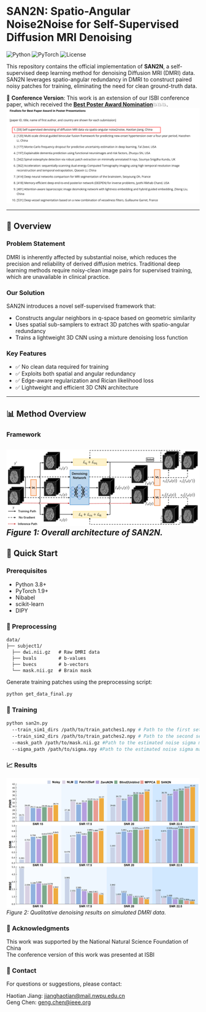 # SAN2N: Spatio-Angular Noise2Noise for Self-Supervised Diffusion MRI Denoising

![Python](https://img.shields.io/badge/Python-3.8%2B-blue)
![PyTorch](https://img.shields.io/badge/PyTorch-1.9%2B-orange)
![License](https://img.shields.io/badge/License-MIT-green)

This repository contains the official implementation of **SAN2N**, a self-supervised deep learning method for denoising Diffusion MRI (DMRI) data. SAN2N leverages spatio-angular redundancy in DMRI to construct paired noisy patches for training, eliminating the need for clean ground-truth data.

📌 **Conference Version**: This work is an extension of our ISBI conference paper, which received the **[Best Poster Award Nomination](https://biomedicalimaging.org/2024/best-paper-award-finalists-announced-2/)**💥💥💥.
![best](./figures/bestpaper.png)  

---

## 🧠 Overview

### Problem Statement
DMRI is inherently affected by substantial noise, which reduces the precision and reliability of derived diffusion metrics. Traditional deep learning methods require noisy-clean image pairs for supervised training, which are unavailable in clinical practice.

### Our Solution
SAN2N introduces a novel self-supervised framework that:
- Constructs angular neighbors in q-space based on geometric similarity
- Uses spatial sub-samplers to extract 3D patches with spatio-angular redundancy
- Trains a lightweight 3D CNN using a mixture denoising loss function

### Key Features
- ✅ No clean data required for training
- ✅ Exploits both spatial and angular redundancy
- ✅ Edge-aware regularization and Rician likelihood loss
- ✅ Lightweight and efficient 3D CNN architecture

---

## 📊 Method Overview

### Framework
![Framework](./figures/frame.png)  
*Figure 1: Overall architecture of SAN2N.*
---

## 🚀 Quick Start

### Prerequisites
- Python 3.8+
- PyTorch 1.9+
- Nibabel
- scikit-learn
- DIPY


### 📁 Preprocessing
```shell 
data/
├── subject1/
  ├── dwi.nii.gz   # Raw DMRI data
  ├── bvals        # b-values
  ├── bvecs        # b-vectors
  └── mask.nii.gz  # Brain mask
```

Generate training patches using the preprocessing script:
```bash
python get_data_final.py 
```


### 🧪 Training
```bash
python san2n.py 
  --train_sim1_dirs /path/to/train_patches1.npy # Path to the first set of noisy patches\
  --train_sim2_dirs /path/to/train_patches2.npy # Path to the second set of noisy patches\
  --mask_path /path/to/mask.nii.gz #Path to the estimated noise sigma map\
  --sigma_path /path/to/sigma.npy #Path to the estimated noise sigma map\
```
### 📈 Results

![Results](./figures/qresult.png)  
*Figure 2: Qualitative denoising results on simulated DMRI data.*

### 🙏 Acknowledgments
This work was supported by the National Natural Science Foundation of China\
The conference version of this work was presented at ISBI 


### 📧 Contact
For questions or suggestions, please contact:

Haotian Jiang: jianghaotian@mail.nwpu.edu.cn\
Geng Chen: geng.chen@ieee.org
